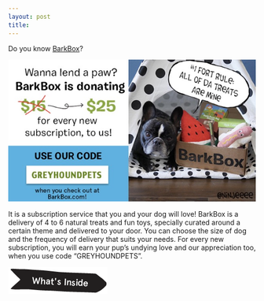 ```yaml
---
layout: post
title:
---
```


Do you know [BarkBox](https://www.barkbox.com/)?

<div class="text-center">
  <img alt="Greyhound Pets BarkBox" src="img/greyhoundpets_barkbox.jpeg">
</div>

It is a subscription service that you and your dog will love!
BarkBox is a delivery of 4 to 6 natural treats and fun toys, specially curated around a certain theme and delivered to your door.
You can choose the size of dog and the frequency of delivery that suits your needs.
For every new subscription, you will earn your pup’s undying love and our appreciation too, when you use code “GREYHOUNDPETS”.

[![See What's Inside](img/barkbox_whats_inside.png)](https://www.barkbox.com/)
